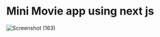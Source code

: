 # Mini Movie app using next js

![Screenshot (163)](https://user-images.githubusercontent.com/112634386/213275204-9a9fdde0-4c74-4510-8159-df8d60046cc2.png)
